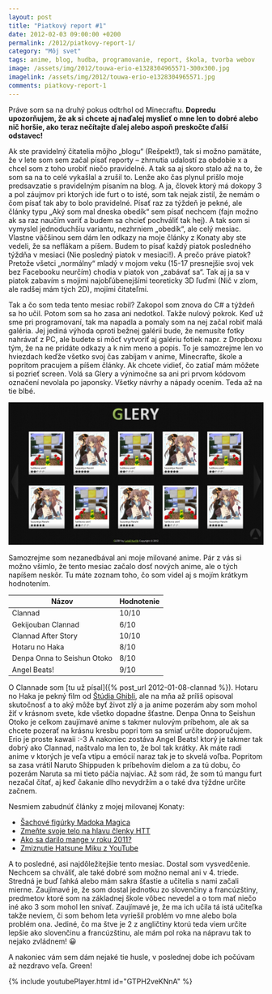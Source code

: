 ```yaml
---
layout: post
title: "Piatkový report #1"
date: 2012-02-03 09:00:00 +0200
permalink: /2012/piatkovy-report-1/
category: "Môj svet"
tags: anime, blog, hudba, programovanie, report, škola, tvorba webov
image: /assets/img/2012/touwa-erio-e1328304965571-300x300.jpg
imagelink: /assets/img/2012/touwa-erio-e1328304965571.jpg
comments: piatkovy-report-1
---
```

Práve som sa na druhý pokus odtrhol od Minecraftu. **Dopredu upozorňujem, že ak si chcete aj naďalej myslieť o mne len to dobré alebo nič horšie, ako teraz nečítajte ďalej alebo aspoň preskočte ďalší odstavec!**

Ak ste pravidelný čitatelia môjho „blogu“ (Rešpekt!), tak si možno pamätáte, že v lete som sem začal písať reporty – zhrnutia udalostí za obdobie x a chcel som z toho urobiť niečo pravidelné. A tak sa aj skoro stalo až na to, že som sa na to celé vykašlal a zrušil to. Lenže ako čas plynul prišlo moje predsavzatie s pravidelným písaním na blog. A ja, človek ktorý má dokopy 3 a pol záujmov pri ktorých ide furt o to isté, som tak nejak zistil, že nemám o čom písať tak aby to bolo pravidelné. Písať raz za týždeň je pekné, ale články typu „Aký som mal dneska obedík“ sem písať nechcem (fajn možno ak sa raz naučím variť a budem sa chcieť pochváliť tak hej). A tak som si vymyslel jednoduchšiu variantu, nezhrniem „obedík“, ale celý mesiac. Vlastne väčšinou sem dám len odkazy na moje články z Konaty aby ste vedeli, že sa neflákam a píšem. Budem to písať každý piatok posledného týždňa v mesiaci (Nie posledný piatok v mesiaci!). A prečo práve piatok? Pretože všetci „normálny“ mladý v mojom veku (15-17 presnejšie svoj vek bez Facebooku neurčím) chodia v piatok von „zabávať sa“. Tak aj ja sa v piatok zabavím s mojimi najobľúbenejšími teoreticky 3D ľuďmi (Nič v zlom, ale radšej mám tých 2D), mojimi čitateľmi.

Tak a čo som teda tento mesiac robil? Zakopol som znova do C# a týždeň sa ho učil. Potom som sa ho zasa ani nedotkol. Takže nulový pokrok. Keď už sme pri programovaní, tak ma napadla a pomaly som na nej začal robiť malá galéria. Jej jediná výhoda oproti bežnej galérii bude, že nemusíte fotky nahrávať z PC, ale budete si môcť vytvoriť aj galériu fotiek napr. z Dropboxu tým, že na ne pridáte odkazy a k nim meno a popis. To je samozrejme len vo hviezdach keďže všetko svoj čas zabíjam v anime, Minecrafte, škole a popritom pracujem a píšem články. Ak chcete vidieť, čo zatiaľ mám môžete si pozrieť screen. Volá sa Glery a výnimočne sa ani pri prvom kódovom označení nevolala po japonsky. Všetky návrhy a nápady ocením. Teda až na tie blbé.

[![Glery](/assets/img/2012/glery-1024x571.jpg)](/assets/img/2012/glery.jpg)

Samozrejme som nezanedbával ani moje milované anime. Pár z vás si možno všimlo, že tento mesiac začalo dosť nových anime, ale o tých napíšem neskôr. Tu máte zoznam toho, čo som videl aj s mojím krátkym hodnotením.

| Názov | Hodnotenie |
| --- | ----------- |
| Clannad | 10/10 |
| Gekijouban Clannad | 6/10 |
| Clannad After Story | 10/10 |
| Hotaru no Haka | 8/10 |
| Denpa Onna to Seishun Otoko | 8/10 |
| Angel Beats! | 9/10 |

O Clannade som [tu už písal]({% post_url 2012-01-08-clannad %}). Hotaru no Haka je pekný film od [Štúdia Ghibli](http://anidb.net/perl-bin/animedb.pl?show=creator&creatorid=729), ale na mňa až príliš opisoval skutočnosť a to aký môže byť život zlý a ja anime pozerám aby som mohol žiť v krásnom svete, kde všetko dopadne šťastne. Denpa Onna to Seishun Otoko je celkom zaujímavé anime s takmer nulovým príbehom, ale ak sa chcete pozerať na krásnu kresbu popri tom sa smiať určite doporučujem. Erio je proste kawaii :-3 A nakoniec zostáva Angel Beats! ktorý je takmer tak dobrý ako Clannad, naštvalo ma len to, že bol tak krátky. Ak máte radi anime v ktorých je veľa vtipu a emócií naraz tak je to skvelá  voľba. Popritom sa zasa vrátil Naruto Shippuden k príbehovím dielom a za tú dobu, čo pozerám Naruta sa mi tieto páčia najviac. Až som rád, že som tú mangu furt nezačal čítať, aj keď čakanie dlho nevydržím a o také dva týždne určite začnem.

Nesmiem zabudnúť články z mojej milovanej Konaty:
- [Šachové figúrky Madoka Magica](https://konata.cz/2012/01/sachove-figurky-madoka-magica/)
- [Zmeňte svoje telo na hlavu členky HTT](https://konata.cz/2012/01/zmente-svoje-telo-na-hlavu-clenky-htt/)
- [Ako sa darilo mange v roku 2011?](https://konata.cz/2012/01/ako-sa-darilo-mange-v-roku-2011/)
- [Zmiznutie Hatsune Miku z YouTube](https://konata.cz/2012/02/zmiznutie-hatsune-miku-z-youtube/)

A to posledné, asi najdôležitejšie tento mesiac. Dostal som vysvedčenie. Nechcem sa chváliť, ale také dobré som možno nemal ani v 4. triede. Stredná je buď ľahká alebo mám sakra šťastie a učitelia s nami začali mierne. Zaujímavé je, že som dostal jednotku zo slovenčiny a francúzštiny, predmetov ktoré som na základnej škole vôbec nevedel a o tom mať niečo iné ako 3 som mohol len snívať. Zaujímavé je, že ma ich učila tá istá učiteľka takže neviem, či som behom leta vyriešil problém vo mne alebo bola problém ona. Jediné, čo ma štve je 2 z angličtiny ktorú teda viem určite lepšie ako slovenčinu a francúzštinu, ale mám pol roka na nápravu tak to nejako zvládnem! 😀

A nakoniec vám sem dám nejaké tie husle, v poslednej dobe ich počúvam až nezdravo veľa. Green!

{% include youtubePlayer.html id="GTPH2veKNnA" %}
